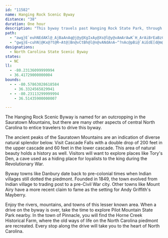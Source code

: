 ```yaml
---
id: "11582"
name: Hanging Rock Scenic Byway
distance: "38"
duration: One hour
description: "This byway travels past Hanging Rock State Park, through the Sauratown Mountains."
path:
  - "awg}E`euhNEdAKl@_AjBaAnAq@j@y@XgIxAy@Xs@l@y@vAmArAwK`H_ArAiBrEaBzCcBpCu@l@}@XqADcBGsB_@wALaAr@{BfCaAV_@R]j@[lAc@f@m@ViA?_BgA_BYgC@oA`@i@b@qJhPyC~DOf@OpAXhCClCNjA~@vCv@jG@dA[|Ci@lBw@n@WDy@Iy@RIZ@\\l@fCEp@g@f@y@@W^YdD^~@Ht@Mn@i@z@Ap@PrD_BtEy@xD_@`EHv@IrB}@nF_B`E{@fG}@pBmErHmElGuA`AwD`Bo@j@i@dAg@~A{DjQSjG_@zCc@xA_A~AYx@O~AB`BM~@}D`J{@zCi@pDY~E_@~BgFvMoBtFw@v@kAr@{FlAgJjEkLhImGjDi@l@_AxBkC~AoDjKoBvDmBxBsFlFcAn@cAXu@DcL{@{A?}R`FoAd@sAr@gZbTgBlBoC|DaG`Fq@Rg@?sEeAcA@kAn@qBfCe@X{G`AyAp@{@`AqEtJyDvDy@fBaDhSBrB|AbMDtAI|@Sv@q@~@o@XiA?gFwAqBSaMjAaJjAoBd@{InFy@Xy@FmAGsJmDcBS_ADy@RsRlIsBlAo@r@e@~@g@~BElAb@bS?lEOdBYfBgAdDuB`DyB~AmBr@iFx@_GdB}GbDyAhA{@fAmUh_@cCvEcB~EePrn@I`CHlATjApM|XfCbG|GhQXxAB|@m@hEi@hBs@hAiFvFyAxBgK~Vi@fByAlS?tCNjECrAKnAaArFKrBb@dm@JhDH|@N`@Tj@XXtH~D|HzFtAp@~IxBx@HnABxS]tAP`Ad@n@f@r@bAn@zAtAtP\\rAx@rAxHrFh@Ll@AhCiAn@I`Gt@|EgAlBJn@RxBfBh@Px@GnAw@t@ElExA\\\\NZDfAOfFBx@^~@z@bAf@Nd@?lBi@nAQr@V`BbBp@\\j@J`Dq@z@DrAL|@Xj@j@jIlOH`@ZlFbAjXh@~BrB~DrA`FPlALxBO`L^jBnBfDNn@LnACfC_ArEOfAPfE[r@}A^o@x@UxAHdAh@t@bF|BdC^dEFj@Pl@l@`@~@zIp\\h@z@nDjCzDlDh@~@^fAXpB@`BOlDsFnYOrACrBpBhZx@nGvKjv@Hv@Cp@Qx@i@l@kDzAuA|@if@p^}BzA}x@h]yDlDcB`CoJhViBnBcG~Cs@j@e@p@y@rC]zAG~@JfBt@dELfBOxAcA`DK|@@t@r@bEEnCS~E?zA\\fH@dAI|@yDbKoAnBwFpHqHtMcFhHgBbDKf@?~@h@xCTtEXx@~@xAXpAJ`H?`BGj@a@`A_ApAq@rBmC~QYbAc@p@oBnA_@j@YlDoBlFwBlA}HhIcCvCgBrCk@lBsClPIrAJbAbCjIv@rApA`AjFrA|Aj@`@b@^x@Hf@?~@k@nEIrADdATxAzC`MVlBRxC\\zAz@|@nJrCh@XhAdAjBtChBxDx@~Cx@`Ff@xA^d@xCxBZZVj@Jj@|@hJF~@ErDV~Cv@tEx@fD`AvCbEzHNfAHdEd@lBrApBtBfAr@t@nAdBx@dBlArDZ~AErFBt@TpAbBrEx@rD`FvLt@~BRxBM~Au@zFsA~EOfATfLRvETpFBr@Bl@HxBLtC`@pJL~BBd@Dn@PdCLnAJh@Jf@Nd@JZP^jAbC^v@f@dAb@~@Tb@Rd@t@zADJP`@Pf@Lb@Jf@NjADZPfB\\pD@X@\\?\\Eb@Gh@Kd@O`@KZOVWZu@~@MPMRINGPITEPERAPAP@R@RFn@\\zBJn@TtAPz@BHFTLd@Pd@NZzBtDb@t@Vf@HRHRFTDRD^Bf@@d@?Z@zFDhJAl@A`@Ab@O|DAfA@bC@n@DbAFbANfBHz@Fj@"
  - "gwg}E~cuhN|@Kx@?t@R~At@|Bn@vCtBh@l@n@vANdAnA~^?nAc@pBi@`AiEdE[d@m@xAYdB?bBLjAdClNrDzQvA|CZvADx@ElDpAlJp@fCnA`BuCrHyAxBwCtBcCbAmGj@eBz@mApAuLhOyAxA_AlCgFhVi@|E?vARpBd@bBx@jA|@jB^nB`B~KHtBArInAhIxA~NDhBI~MN~A`BtDNxAMvA{@fC}GjNqDxIY~BR~BJf@h@dAvDhFt@hBh@zF^zHb@fC|D`N|BxFXzAj@pB~@fBfAzAn@bBhDjPxAxJbAjClD`Hd@hBR|AnAfDZj@bCtCb@x@h@fDr@rChFzMf@j@x@RrCM~BXdAx@pBxBbErH~@`AjL`Fn@FrAG`GeA~AGbAJnQ`FlARnBD~OMhALt@d@^d@zEpI~@bArBrAz@RVEhAmAd@?XLTV|@lDPTfAVX\\j@zBbAlBdAfAlAd@r@JdBYzGkCXY`@gCb@aA~@y@l@QdLV|LIfCGlHm@TN\\DpLr@lHv@|NlDbCXxHMhLk@fGeApA?`AVlEfCj@PpCXtDz@tF^~Ab@rBDhH}@nGv@j@r@XZh@^^RhCnAl@^HDnBvAbBhAtBzAr@h@n@d@d@\\bAt@fAv@pDrBZL^J^F`@@N?`@CNA~DUx@Cj@?|@Dh@D|@JhEf@f@Bz@Bf@?f@A|@GPCxDY^C^C^?^?n@F^FnE|@~Bd@hB\\PDPDR@P@R@PARAPAPEPEPGPI`@U|BmAh@Wh@Sj@Oj@MjFcA`@KPCb@Cb@?P@PBNDPDNFPF|F|CNH~@^~@\\tA`@XJRFRLTJLHXRRNPPVV\\`@NTNT~@rArAlBvAlBNTLO??"
designations:
  - North Carolina State Scenic Byway
states:
  - NC
ll:
  - -80.23136099999994
  - 36.41729000000004
bounds:
  - - -80.57863028618584
    - 36.3324565829941
  - - -80.23113299999994
    - 36.51435900000007

---
```


<p>The Hanging Rock Scenic Byway is named for an outcropping in the Sauratown Mountains, but there are many other aspects of central North Carolina to entice travelers to drive this byway.</p>
<p>The ancient peaks of the Sauratown Mountains are an indication of diverse natural splendor below.  Visit Cascade Falls with a double drop of 200 feet in the upper cascade and 60 feet in the lower cascade.  This area of natural beauty holds a history as well.  Visitors will want to explore places like Tory's Den, a cave used as a hiding place for loyalists to the king during the Revolutionary War.  </p>
<p>Byway towns like Danbury date back to pre-colonial times when Indian villages still dotted the piedmont.  Founded in 1849, the town evolved from Indian village to trading post to a pre-Civil War city.  Other towns like Mount Airy have a more recent claim to fame as the setting for Andy Griffith's Mayberry.</p>
<p>Enjoy the rivers, mountains, and towns of this lesser known area.  When a drive on the byway is over, take the time to explore Pilot Mountain State Park nearby.  In the town of Pinnacle, you will find the Horne Creek Historical Farm, where the old ways of life on the North Carolina piedmont are recreated. Every stop along the drive will take you to the heart of North Carolina.</p>
